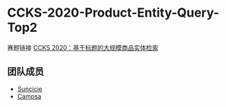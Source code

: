 # CCKS-2020-Product-Entity-Query-Top2

赛题链接
[CCKS 2020：基于标题的大规模商品实体检索](https://biendata.xyz/competition/ccks_2020_6/)

## 团队成员
- [Suncicie](https://github.com/Suncicie)
- [Campsa](https://github.com/jinchenyu)
